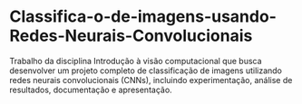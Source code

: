 # Classifica-o-de-imagens-usando-Redes-Neurais-Convolucionais
Trabalho da disciplina Introdução à visão computacional que busca desenvolver um projeto completo de classificação de imagens utilizando redes neurais convolucionais (CNNs), incluindo experimentação, análise de resultados, documentação e apresentação.
